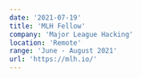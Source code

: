 ```yaml
---
date: '2021-07-19'
title: 'MLH Fellow'
company: 'Major League Hacking'
location: 'Remote'
range: 'June - August 2021'
url: 'https://mlh.io/'
---
```

